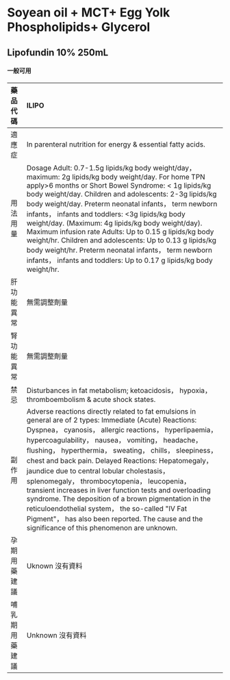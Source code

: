 # Soyean oil + MCT+ Egg Yolk Phospholipids+ Glycerol

## Lipofundin 10% 250mL

#### 一般可用

| 藥品代碼       | ILIPO                                                                                                                                                                                                                                                                                                                                                                                                                                                                                                                                                                                                                                                                                                             |
|:---------------|:------------------------------------------------------------------------------------------------------------------------------------------------------------------------------------------------------------------------------------------------------------------------------------------------------------------------------------------------------------------------------------------------------------------------------------------------------------------------------------------------------------------------------------------------------------------------------------------------------------------------------------------------------------------------------------------------------------------|
| 適應症         | In parenteral nutrition for energy & essential fatty acids.                                                                                                                                                                                                                                                                                                                                                                                                                                                                                                                                                                                                                                                       |
| 用法用量       | Dosage Adult: 0.7-1.5g lipids/kg body weight/day， maximum: 2g lipids/kg body weight/day. For home TPN apply>6 months or Short Bowel Syndrome: < 1g lipids/kg body weight/day. Children and adolescents: 2-3g lipids/kg body weight/day. Preterm neonatal infants， term newborn infants， infants and toddlers: <3g lipids/kg body weight/day. (Maximum: 4g lipids/kg body weight/day). Maximum infusion rate Adults: Up to 0.15 g lipids/kg body weight/hr. Children and adolescents: Up to 0.13 g lipids/kg body weight/hr. Preterm neonatal infants， term newborn infants， infants and toddlers: Up to 0.17 g lipids/kg body weight/hr.                                                                     |
| 肝功能異常     | 無需調整劑量                                                                                                                                                                                                                                                                                                                                                                                                                                                                                                                                                                                                                                                                                                      |
| 腎功能異常     | 無需調整劑量                                                                                                                                                                                                                                                                                                                                                                                                                                                                                                                                                                                                                                                                                                      |
| 禁忌           | Disturbances in fat metabolism; ketoacidosis， hypoxia， thromboembolism & acute shock states.                                                                                                                                                                                                                                                                                                                                                                                                                                                                                                                                                                                                                    |
| 副作用         | Adverse reactions directly related to fat emulsions in general are of 2 types: Immediate (Acute) Reactions: Dyspnea， cyanosis， allergic reactions， hyperlipaemia， hypercoagulability， nausea， vomiting， headache， flushing， hyperthermia， sweating， chills， sleepiness， chest and back pain. Delayed Reactions: Hepatomegaly， jaundice due to central lobular cholestasis， splenomegaly， thrombocytopenia， leucopenia， transient increases in liver function tests and overloading syndrome. The deposition of a brown pigmentation in the reticuloendothelial system， the so-called "IV Fat Pigment"， has also been reported. The cause and the significance of this phenomenon are unknown. |
| 孕期用藥建議   | Uknown 沒有資料                                                                                                                                                                                                                                                                                                                                                                                                                                                                                                                                                                                                                                                                                                   |
| 哺乳期用藥建議 | Unknown 沒有資料                                                                                                                                                                                                                                                                                                                                                                                                                                                                                                                                                                                                                                                                                                  |


